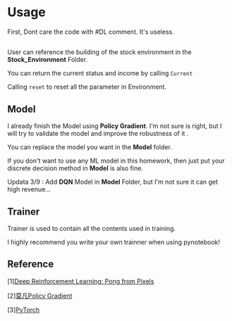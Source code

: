 
# Usage

First, Dont care the code with #DL comment. It's useless.

## 
User can reference the building of the stock environment in the **Stock_Environment** Folder.

You can return the current status and income by calling ```Current```

Calling ```reset``` to reset all the parameter in Environment.


## Model 
I already finish the Model using **Policy Gradient**.
I'm not sure is right, but I will try to validate the model and improve the robustness of it .

You can replace the model you want in the **Model** folder. 

If you don't want to use any ML model in this homework, then just put your discrete decision method in **Model** is also fine. 

Updata 3/9 : Add **DQN** Model in **Model** Folder, but I'm not sure it can get high revenue...

## Trainer 
Trainer is used to contain all the contents used in training.

I highly recommend you write your own trainner when using pynotebook!


## Reference
[1][Deep Reinforcement Learning: Pong from Pixels](http://karpathy.github.io/2016/05/31/rl/)

[2][莫凡Policy Gradient](https://morvanzhou.github.io/tutorials/machine-learning/reinforcement-learning/5-1-policy-gradient-softmax1/)

[3][PyTorch](http://pytorch.org/)